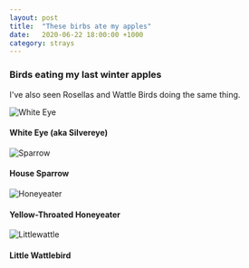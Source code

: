 ```yaml
---
layout: post
title:  "These birbs ate my apples"
date:   2020-06-22 18:00:00 +1000
category: strays
---
```


### Birds eating my last winter apples
I've also seen Rosellas and Wattle Birds doing the same thing.

![White Eye](https://res.cloudinary.com/dqvgsqwop/image/upload/v1593238691/strays/2020/06/27/whiteeye_exsyfx.jpg)
#### White Eye (aka Silvereye)


![Sparrow](https://res.cloudinary.com/dqvgsqwop/image/upload/v1593238698/strays/2020/06/27/sparrow_zgubm0.jpg)
#### House Sparrow

![Honeyeater](https://res.cloudinary.com/dqvgsqwop/image/upload/v1593238692/strays/2020/06/27/honeyeater_yn6y2g.jpg)
#### Yellow-Throated Honeyeater

![Littlewattle](https://res.cloudinary.com/dqvgsqwop/image/upload/v1593238691/strays/2020/06/27/wattlebird_wfeuqc.jpg)
#### Little Wattlebird

